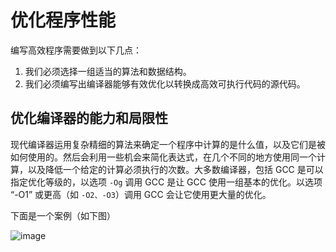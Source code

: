 # 优化程序性能

编写高效程序需要做到以下几点：

  1. 我们必须选择一组适当的算法和数据结构。
  2. 我们必须编写出编译器能够有效优化以转换成高效可执行代码的源代码。


## 优化编译器的能力和局限性

现代编译器运用复杂精细的算法来确定一个程序中计算的是什么值，以及它们是被如何使用的。然后会利用一些机会来简化表达式，在几个不同的地方使用同一个计算，以及降低一个给定的计算必须执行的次数。大多数编译器，包括 GCC 是可以指定优化等级的，以选项 `-Og` 调用 GCC 是让 GCC 使用一组基本的优化。以选项 “-O1” 或更高（如 `-O2、-O3`）调用 GCC 会让它使用更大量的优化。

下面是一个案例（如下图）

![image](http://shadows-mall.oss-cn-shenzhen.aliyuncs.com/images/assets/cs/146.png)